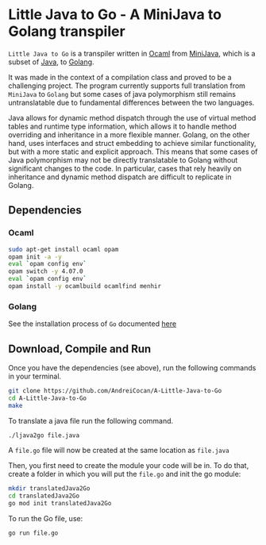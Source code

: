 # Little Java to Go - A MiniJava to Golang transpiler

`Little Java to Go` is a transpiler written in [Ocaml](https://ocaml.org) from [MiniJava](https://www.cambridge.org/resources/052182060X/), which is a subset of [Java](https://en.wikipedia.org/wiki/Java_%28programming_language%29), to [Golang](https://go.dev).

It was made in the context of a compilation class and proved to be a challenging project.
The program currently supports full translation from `MiniJava` to `Golang` but some cases of java polymorphism still remains untranslatable due to fundamental differences between the two languages. 

Java allows for dynamic method dispatch through the use of virtual method tables and runtime type information, which allows it to handle method overriding and inheritance in a more flexible manner. Golang, on the other hand, uses interfaces and struct embedding to achieve similar functionality, but with a more static and explicit approach.
This means that some cases of Java polymorphism may not be directly translatable to Golang without significant changes to the code. In particular, cases that rely heavily on inheritance and dynamic method dispatch are difficult to replicate in Golang.


## Dependencies
### Ocaml 
```bash
sudo apt-get install ocaml opam
opam init -a -y
eval `opam config env`
opam switch -y 4.07.0
eval `opam config env`
opam install -y ocamlbuild ocamlfind menhir
```
### Golang
See the installation process of `Go` documented [here](https://go.dev/doc/install) 

## Download, Compile and Run
Once you have the dependencies (see above), run the following commands in your terminal.
```bash
git clone https://github.com/AndreiCocan/A-Little-Java-to-Go
cd A-Little-Java-to-Go
make
```
To translate a java file run the following command.
```bash
./ljava2go file.java
```
A `file.go` file will now be created at the same location as `file.java`

Then, you first need to create the module your code will be in. To do that, create a folder in which you will put the `file.go` and init the go module:
```bash
mkdir translatedJava2Go
cd translatedJava2Go
go mod init translatedJava2Go
```
To run the Go file, use:
```bash
go run file.go
```
